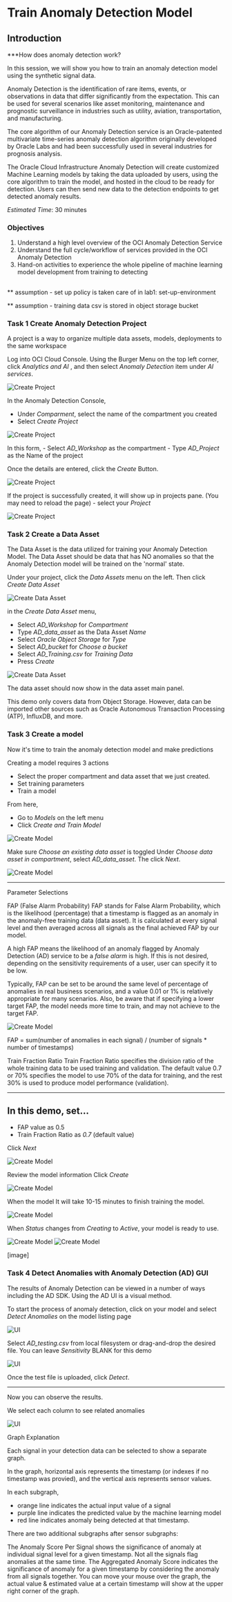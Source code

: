 # Train Anomaly Detection Model

## Introduction


***How does anomaly detection work? 

In this session, we will show you how to train an anomaly detection model using the synthetic signal data.

Anomaly Detection is the identification of rare items, events, or observations in data that differ significantly from the expectation. This can be used for several scenarios like asset monitoring, maintenance and prognostic surveillance in industries such as utility, aviation, transportation, and manufacturing.

The core algorithm of our Anomaly Detection service is an Oracle-patented multivariate time-series anomaly detection algorithm originally developed by Oracle Labs and had been successfully used in several industries for prognosis analysis.

The Oracle Cloud Infrastructure Anomaly Detection will create customized Machine Learning models by taking the data uploaded by users, using the core algorithm to train the model, and hosted in the cloud to be ready for detection. Users can then send new data to the detection endpoints to get detected anomaly results.

*Estimated Time*: 30 minutes

### Objectives
1. Understand a high level overview of the OCI Anomaly Detection Service
2. Understand the full cycle/workflow of services provided in the OCI Anomaly Detection
3. Hand-on activities to experience the whole pipeline of machine learning model development from training to detecting
##

** assumption - set up policy is taken care of in lab1: set-up-environment

** assumption - training data csv is stored in object storage bucket

### Task 1 Create Anomaly Detection Project

A project is a way to organize multiple data assets, models, deployments to the same workspace

Log into OCI Cloud Console. Using the Burger Menu on the top left corner, click *Analytics and AI* , and then select *Anomaly Detection* item under *AI services*.

![Create Project](./images/imageCP1.png " ")

In the Anomaly Detection Console,
   - Under *Comparment*, select the name of the compartment you created 
   - Select *Create Project*

![Create Project](./images/imageCP2.png " ")

In this form,
    - Select *AD_Workshop* as the compartment
    - Type *AD_Project* as the Name of the project

Once the details are entered, click the *Create* Button.

![Create Project](./images/imageCP3.png " ")

 If the project is successfully created, it will show up in projects pane. (You may need to reload the page)
    - select your *Project*

![Create Project](./images/imageCP4.png " ")


### Task 2 Create a Data Asset

The Data Asset is the data utilized for training your Anomaly Detection Model. The Data Asset should be data that has NO anomalies so that the Anomaly Detection model will be trained on the 'normal' state. 

Under your project, click the *Data Assets* menu on the left. Then click *Create Data Asset*

![Create Data Asset](./images/imageCDA1.png " ")

in the _Create Data Asset_ menu, 
- Select *AD_Workshop* for _Compartment_
- Type *AD_data_asset* as the Data Asset _Name_
- Select *Oracle Object Storage* for _Type_
- Select *AD_bucket* for _Choose a bucket_ 
- Select *AD_Training.csv* for _Training Data_
- Press *Create*

![Create Data Asset](./images/imageCDA2.png " ")

The data asset should now show in the data asset main panel.

This demo only covers data from Object Storage. However, data can be imported other sources such as Oracle Autonomous Transaction Processing (ATP), InfluxDB, and more. 


### Task 3 Create a model

Now it's time to train the anomaly detection model and make predictions

Creating a model requires 3 actions
- Select the proper compartment and data asset that we just created.
- Set training parameters
- Train a model

From here, 
- Go to _Models_ on the left menu
- Click _Create and Train Model_

![Create Model](./images/imageCM1.png " ")

Make sure _Choose an existing data asset_ is toggled
Under _Choose data asset in compartment_, select *AD_data_asset*. The click _Next_. 

![Create Model](./images/imageCM2.png " ")

_________________________________________________________________

Parameter Selections

FAP (False Alarm Probability)
FAP stands for False Alarm Probability, which is the likelihood (percentage) that a timestamp is flagged as an anomaly in the anomaly-free training data (data asset). It is calculated at every signal level and then averaged across all signals as the final achieved FAP by our model.

A high FAP means the likelihood of an anomaly flagged by Anomaly Detection (AD) service to be a _false alarm_ is high. If this is not desired, depending on the sensitivity requirements of a user, user can specify it to be low.

Typically, FAP can be set to be around the same level of percentage of anomalies in real business scenarios, and a value 0.01 or 1% is relatively appropriate for many scenarios. Also, be aware that if specifying a lower target FAP, the model needs more time to train, and may not achieve to the target FAP.

![Create Model](./images/FAP_Formula.png " ")

FAP = sum(number of anomalies in each signal) / (number of signals * number of timestamps)

Train Fraction Ratio
Train Fraction Ratio specifies the division ratio of the whole training data to be used training and validation. The default value 0.7 or 70% specifies the model to use 70% of the data for training, and the rest 30% is used to produce model performance (validation).

_________________________________________________________________


In this demo, set...
- 
- FAP value as 0.5
- Train Fraction Ratio as *0.7* (default value)

Click _Next_ 

![Create Model](./images/imageCM3.png " ")

Review the model information
Click _Create_

![Create Model](./images/imageCM4.png " ")

When the model It will take 10-15 minutes to finish training the model. 

![Create Model](./images/imageCM5.png " ")

When _Status_ changes from _Creating_ to _Active_, your model is ready to use.

![Create Model](./images/imageCM6.png " ")
![Create Model](./images/imageCM7.png " ")

[image]

### Task 4 Detect Anomalies with Anomaly Detection (AD) GUI

The results of Anomaly Detection can be viewed in a number of ways including the AD SDK. Using the AD UI is a visual method.

To start the process of anomaly detection, click on your model and select _Detect Anomalies_ on the model listing page

![UI](./images/imageUI1.png " ")

Select *AD_testing.csv* from local filesystem or drag-and-drop the desired file.
You can leave _Sensitivity_ BLANK for this demo

![UI](./images/imageUI2.png " ")

Once the test file is uploaded, click _Detect_. 

_____________________________________

Now you can observe the results. 

We select each column to see related anomalies

![UI](./images/imageUI3.png " ")

Graph Explanation

Each signal in your detection data can be selected to show a separate graph.

In the graph, horizontal axis represents the timestamp (or indexes if no timestamp was provied), and the vertical axis represents sensor values.

In each subgraph, 
- orange line indicates the actual input value of a signal
- purple line indicates the predicted value by the machine learning model
- red line indicates anomaly being detected at that timestamp.

There are two additional subgraphs after sensor subgraphs:

The Anomaly Score Per Signal shows the significance of anomaly at individual signal level for a given timestamp. Not all the signals flag anomalies at the same time.
The Aggregated Anomaly Score indicates the significance of anomaly for a given timestamp by considering the anomaly from all signals together.
You can move your mouse over the graph, the actual value & estimated value at a certain timestamp will show at the upper right corner of the graph.



